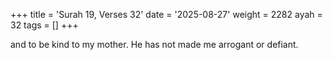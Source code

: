 +++
title = 'Surah 19, Verses 32'
date = '2025-08-27'
weight = 2282
ayah = 32
tags = []
+++

and to be kind to my mother. He has not made me arrogant or defiant.